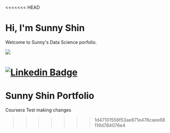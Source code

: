 <<<<<<< HEAD
# Hi, I'm Sunny Shin
Welcome to Sunny's Data Science porfolio.

![](https://cdn.hackernoon.com/images/ckxz-5-f-75-v-00-z-00-as-638-qw-6-ofc.jpg)

[![Linkedin Badge](https://img.shields.io/badge/-LinkedIn-0e76a8?style=flat-square&logo=Linkedin&logoColor=white)](https://linkedin.com/in/sunnyshin01)
=======
# Sunny Shin Portfolio
Coursera Test
making changes
>>>>>>> 1d47101556f53ae871e476caee68119d784076e4
